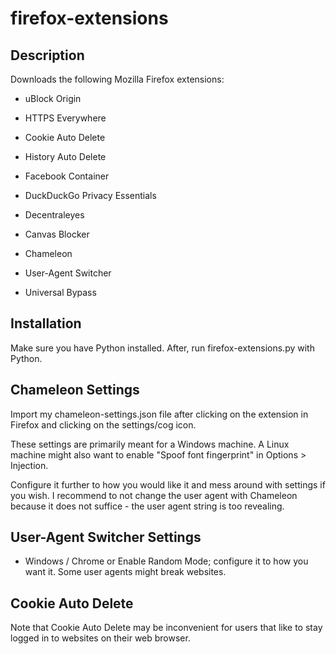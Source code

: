 # firefox-extensions
## Description

Downloads the following Mozilla Firefox extensions:

- uBlock Origin

- HTTPS Everywhere

- Cookie Auto Delete

- History Auto Delete

- Facebook Container

- DuckDuckGo Privacy Essentials

- Decentraleyes

- Canvas Blocker

- Chameleon

- User-Agent Switcher

- Universal Bypass

## Installation
Make sure you have Python installed. After, run firefox-extensions.py with Python.

## Chameleon Settings
Import my chameleon-settings.json file after clicking on the extension in Firefox and clicking on the settings/cog icon.

These settings are primarily meant for a Windows machine. A Linux machine might also want to enable "Spoof font fingerprint" in Options > Injection.

Configure it further to how you would like it and mess around with settings if you wish. I recommend to not change the user agent with Chameleon because it does not suffice - the user agent string is too revealing.

## User-Agent Switcher Settings
- Windows / Chrome or Enable Random Mode; configure it to how you want it. Some user agents might break websites.

## Cookie Auto Delete
Note that Cookie Auto Delete may be inconvenient for users that like to stay logged in to websites on their web browser.
